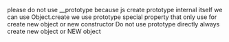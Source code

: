 please do not use __prototype because js create prototype internal itself 
we can use Object.create
we use prototype special property that only use for create new object or new constructor
Do not use prototype directly always create new object or NEW object